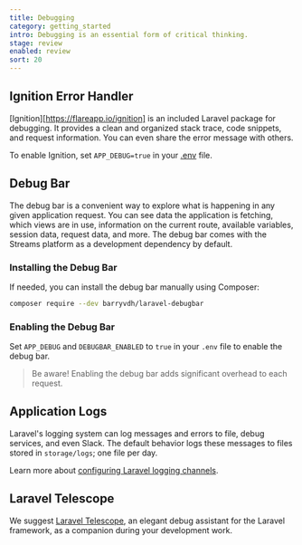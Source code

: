 ```yaml
---
title: Debugging
category: getting_started
intro: Debugging is an essential form of critical thinking.
stage: review
enabled: review
sort: 20
---
```


## Ignition Error Handler

[Ignition][https://flareapp.io/ignition] is an included Laravel package for debugging. It provides a clean and organized stack trace, code snippets, and request information. You can even share the error message with others.

To enable Ignition, set `APP_DEBUG=true` in your [.env](/configuration#environment-variables) file.

## Debug Bar

The debug bar is a convenient way to explore what is happening in any given application request. You can see data the application is fetching, which views are in use, information on the current route, available variables, session data, request data, and more. The debug bar comes with the Streams platform as a development dependency by default.

### Installing the Debug Bar 

If needed, you can install the debug bar manually using Composer:

``` bash
composer require --dev barryvdh/laravel-debugbar
```

### Enabling the Debug Bar 

Set `APP_DEBUG` and `DEBUGBAR_ENABLED` to `true` in your `.env` file to enable the debug bar.

> Be aware! Enabling the debug bar adds significant overhead to each request.

## Application Logs

Laravel's logging system can log messages and errors to file, debug services, and even Slack. The default behavior logs these messages to files stored in `storage/logs`; one file per day.

Learn more about [configuring Laravel logging channels][logging].

## Laravel Telescope

We suggest [Laravel Telescope][telescope], an elegant debug assistant for the Laravel framework, as a companion during your development work.

[composer]: https://getcomposer.org/
[telescope]: https://laravel.com/docs/telescope
[logging]: https://laravel.com/docs/logging#configuration
[ignition]: https://flareapp.io/docs/ignition-for-laravel/introduction
